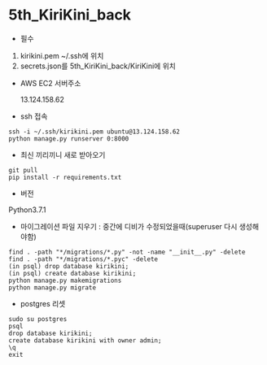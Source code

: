 # 5th_KiriKini_back

- 필수

1. kirikini.pem ~/.ssh에 위치
2. secrets.json를 5th_KiriKini_back/KiriKini에 위치

- AWS EC2 서버주소

  13.124.158.62

- ssh 접속

```
ssh -i ~/.ssh/kirikini.pem ubuntu@13.124.158.62
python manage.py runserver 0:8000
```

- 최신 끼리끼니 새로 받아오기

```
git pull
pip install -r requirements.txt
```

- 버전

Python3.7.1

- 마이그레이션 파일 지우기 : 중간에 디비가 수정되었을때(superuser 다시 생성해야함)

```
find . -path "*/migrations/*.py" -not -name "__init__.py" -delete
find . -path "*/migrations/*.pyc" -delete
(in psql) drop database kirikini;
(in psql) create database kirikini;
python manage.py makemigrations
python manage.py migrate
```

- postgres 리셋

```
sudo su postgres
psql
drop database kirikini;
create database kirikini with owner admin;
\q
exit
```
